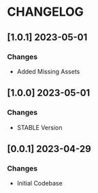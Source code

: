 # CHANGELOG

## [1.0.1] 2023-05-01
### Changes

- Added Missing Assets 

## [1.0.0] 2023-05-01
### Changes

- STABLE Version

## [0.0.1] 2023-04-29
### Changes

- Initial Codebase
